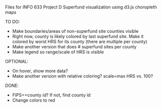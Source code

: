 Files for INFO 633 Project D
Superfund visualization using d3.js choropleth maps

TO DO:
* Make boundaries/areas of non-superfund site counties visible
* Right now, county is likely colored by last superfund site. Make it colored by worst HRS for its county (there are multiple per county)
* Make another version that does # superfund sites per county
* Make legend so range/scale of HRS is visible

OPTIONAL:
* On hover, show more data?
* Make another version with relative coloring? scale=max HRS vs. 100?

DONE:
* FIPS==county id? If not, find county id
* Change colors to red
